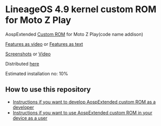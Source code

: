 LineageOS 4.9 kernel custom ROM for Moto Z Play
==============================

AospExtended [Custom ROM](https://beebom.com/best-custom-roms-android-phones/) for Moto Z Play(code name addison)

[Features as video](https://www.youtube.com/watch?v=KuQ9jIVmOXY) or [Features as text](https://forum.xda-developers.com/t/rom-11-0-aospextended-rom-v8-0-unofficial-surya.4202905/)

[Screenshots](https://t.me/Apon77Mido/5270) or [Video](https://www.youtube.com/watch?v=KuQ9jIVmOXY)

Distributed [here](https://t.me/rn4downloads/4885)

Estimated installation no: 10%

How to use this repository
-------------------

* [Instructions if you want to develop AospExtended custom ROM as a developer](https://github.com/Apon77/mido-AospExtended-Apon77/blob/main/Instructions%20for%20developers.md)
* [Instructions if you want to use AospExtended custom ROM in your device as a user](https://github.com/Apon77/mido-AospExtended-Apon77/blob/main/Instructions%20for%20users.md)
